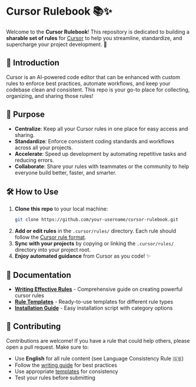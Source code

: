 # Cursor Rulebook 📚✨

Welcome to the **Cursor Rulebook**! This repository is dedicated to building a **sharable set of rules** for [Cursor](https://www.cursor.so/) to help you streamline, standardize, and supercharge your project development. 🚀

## 🌟 Introduction

Cursor is an AI-powered code editor that can be enhanced with custom rules to enforce best practices, automate workflows, and keep your codebase clean and consistent. This repo is your go-to place for collecting, organizing, and sharing those rules!

## 🎯 Purpose

- **Centralize**: Keep all your Cursor rules in one place for easy access and sharing.
- **Standardize**: Enforce consistent coding standards and workflows across all your projects.
- **Accelerate**: Speed up development by automating repetitive tasks and reducing errors.
- **Collaborate**: Share your rules with teammates or the community to help everyone build better, faster, and smarter.

## 🛠️ How to Use

1. **Clone this repo** to your local machine:
   ```bash
   git clone https://github.com/your-username/cursor-rulebook.git
   ```
2. **Add or edit rules** in the `.cursor/rules/` directory. Each rule should follow the [Cursor rule format](https://www.cursor.so/docs/rules).
3. **Sync with your projects** by copying or linking the `.cursor/rules/` directory into your project root.
4. **Enjoy automated guidance** from Cursor as you code! ✨

## 📖 Documentation

- **[Writing Effective Rules](docs/writing-effective-rules.md)** - Comprehensive guide on creating powerful cursor rules
- **[Rule Templates](templates/README.md)** - Ready-to-use templates for different rule types
- **[Installation Guide](scripts/install-rules.sh)** - Easy installation script with category options

## 🤝 Contributing

Contributions are welcome! If you have a rule that could help others, please open a pull request. Make sure to:

- Use **English** for all rule content (see Language Consistency Rule 🇬🇧)
- Follow the [writing guide](docs/writing-effective-rules.md) for best practices
- Use appropriate [templates](templates/) for consistency
- Test your rules before submitting
